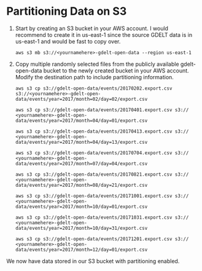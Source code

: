 # Partitioning Data on S3

1. Start by creating an S3 bucket in your AWS account. I would recommend to create it in us-east-1 since the source GDELT data is in us-east-1 and would be fast to copy over.
    ```
    aws s3 mb s3://<yournamehere>-gdelt-open-data --region us-east-1
    ```
1. Copy multiple randomly selected files from the publicly available gdelt-open-data bucket to the newly created bucket in your AWS account. Modify the destination path to include partitioning information.
    ```
    aws s3 cp s3://gdelt-open-data/events/20170202.export.csv s3://<yournamehere>-gdelt-open-data/events/year=2017/month=02/day=02/export.csv
    ```
    ```
    aws s3 cp s3://gdelt-open-data/events/20170401.export.csv s3:// <yournamehere>-gdelt-open-data/events/year=2017/month=04/day=01/export.csv
    ```
    ```
    aws s3 cp s3://gdelt-open-data/events/20170413.export.csv s3:// <yournamehere>-gdelt-open-data/events/year=2017/month=04/day=13/export.csv
    ```
    ```
    aws s3 cp s3://gdelt-open-data/events/20170704.export.csv s3:// <yournamehere>-gdelt-open-data/events/year=2017/month=07/day=04/export.csv
    ```
    ```
    aws s3 cp s3://gdelt-open-data/events/20170821.export.csv s3:// <yournamehere>-gdelt-open-data/events/year=2017/month=08/day=21/export.csv
    ```
    ```
    aws s3 cp s3://gdelt-open-data/events/20171001.export.csv s3:// <yournamehere>-gdelt-open-data/events/year=2017/month=10/day=01/export.csv
    ```
    ```
    aws s3 cp s3://gdelt-open-data/events/20171031.export.csv s3:// <yournamehere>-gdelt-open-data/events/year=2017/month=10/day=31/export.csv
    ```
    ```
    aws s3 cp s3://gdelt-open-data/events/20171201.export.csv s3:// <yournamehere>-gdelt-open-data/events/year=2017/month=12/day=01/export.csv
    ```


We now have data stored in our S3 bucket with partitioning enabled.